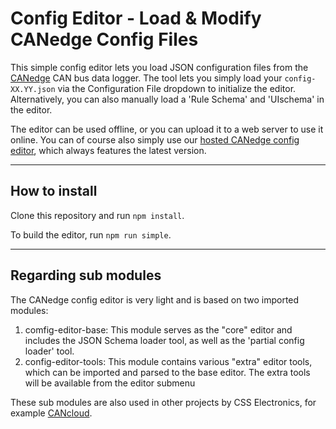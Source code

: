 # Config Editor - Load & Modify CANedge Config Files

This simple config editor lets you load JSON configuration files from the [CANedge](https://www.csselectronics.com/) CAN bus data logger. The tool lets you simply load your `config-XX.YY.json` via the Configuration File dropdown to initialize the editor. Alternatively, you can also manually load a 'Rule Schema' and 'UIschema' in the editor.

The editor can be used offline, or you can upload it to a web server to use it online. You can of course also simply use our [hosted CANedge config editor](https://canlogger.csselectronics.com/simple-editor/#/), which always features the latest version.

----

## How to install
Clone this repository and run `npm install`. 

To build the editor, run `npm run simple`. 

----

## Regarding sub modules
The CANedge config editor is very light and is based on two imported modules: 

1. comfig-editor-base: This module serves as the "core" editor and includes the JSON Schema loader tool, as well as the 'partial config loader' tool. 
2. config-editor-tools: This module contains various "extra" editor tools, which can be imported and parsed to the base editor. The extra tools will be available from the editor submenu

These sub modules are also used in other projects by CSS Electronics, for example [CANcloud](https://github.com/CSS-Electronics/cancloud).

